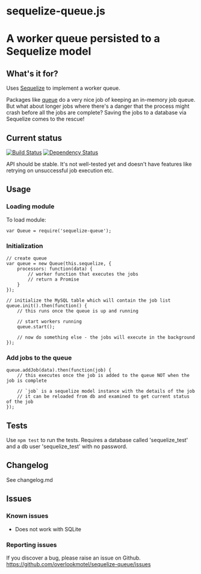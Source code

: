 # sequelize-queue.js

# A worker queue persisted to a Sequelize model

## What's it for?

Uses [Sequelize](http://sequelizejs.com/) to implement a worker queue.

Packages like [queue](https://www.npmjs.org/package/queue) do a very nice job of keeping an in-memory job queue. But what about longer jobs where there's a danger that the process might crash before all the jobs are complete? Saving the jobs to a database via Sequelize comes to the rescue!

## Current status

[![Build Status](https://secure.travis-ci.org/atixlabs/sequelize-queue.png?branch=master)](http://travis-ci.org/overlookmotel/sequelize-queue)
[![Dependency Status](https://david-dm.org/atixabs/sequelize-queue.png)](https://david-dm.org/atixlabs/sequelize-queue)

API should be stable. It's not well-tested yet and doesn't have features like retrying on unsuccessful job execution etc.

## Usage

### Loading module

To load module:

	var Queue = require('sequelize-queue');

### Initialization

	// create queue
	var queue = new Queue(this.sequelize, {
		processors: function(data) {
			// worker function that executes the jobs
			// return a Promise
		}
	});

	// initialize the MySQL table which will contain the job list
	queue.init().then(function() {
		// this runs once the queue is up and running

		// start workers running
		queue.start();

		// now do something else - the jobs will execute in the background
	});

### Add jobs to the queue

	queue.addJob(data).then(function(job) {
		// this executes once the job is added to the queue NOT when the job is complete

		// `job` is a sequelize model instance with the details of the job
		// it can be reloaded from db and examined to get current status of the job
	});

## Tests

Use `npm test` to run the tests.
Requires a database called 'sequelize_test' and a db user 'sequelize_test' with no password.

## Changelog

See changelog.md

## Issues

### Known issues

* Does not work with SQLite

### Reporting issues

If you discover a bug, please raise an issue on Github. https://github.com/overlookmotel/sequelize-queue/issues
